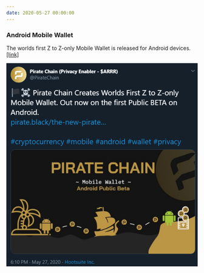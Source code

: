 ```yaml
---
date: 2020-05-27 00:00:00
---
```


### Android Mobile Wallet

The worlds first Z to Z-only Mobile Wallet is released for Android devices. [[link]](https://twitter.com/PirateChain/status/1265676715365478400)

[![Android Mobile Wallet](assets/img/posts/Mobile-Wallet-Beta.png)](assets/img/posts/Mobile-Wallet-Beta.png)

